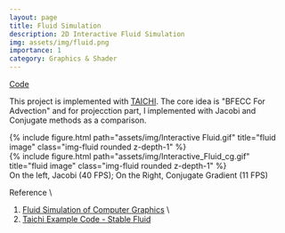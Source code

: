 ```yaml
---
layout: page
title: Fluid Simulation
description: 2D Interactive Fluid Simulation
img: assets/img/fluid.png
importance: 1
category: Graphics & Shader
---
```

[Code](https://github.com/Duotun/My-Taichi-Practice)

This project is implemented with [TAICHI](https://taichi.graphics/). The core idea is "BFECC For Advection" and for projecction part, I implemented with Jacobi and Conjugate methods as a comparison.

<div class="row">
    <div class="col-sm mt-3 mt-md-0">
        {% include figure.html path="assets/img/Interactive Fluid.gif" title="fluid image" class="img-fluid rounded z-depth-1" %}
    </div>
    <div class="col-sm mt-3 mt-md-0">
        {% include figure.html path="assets/img/Interactive_Fluid_cg.gif" title="fluid image" class="img-fluid rounded z-depth-1" %}
    </div>
</div>
<div class="caption">
    On the left, Jacobi (40 FPS); On the Right, Conjugate Gradient (11 FPS)
</div>


Reference \\
1) [Fluid Simulation of Computer Graphics](https://www.amazon.com/Simulation-Computer-Graphics-Robert-Bridson/dp/1568813260) \\
2) [Taichi Example Code - Stable Fluid](https://github.com/taichi-dev/taichi/blob/3050606b44a64e3e1070835b7bfe22eee39a00a1/examples/stable_fluid.py)



